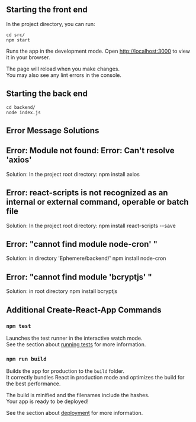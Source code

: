 ## Starting the front end

In the project directory, you can run:

```
cd src/
npm start
```

Runs the app in the development mode.
Open [http://localhost:3000](http://localhost:3000) to view it in your browser.

The page will reload when you make changes.\
You may also see any lint errors in the console.

## Starting the back end
```
cd backend/
node index.js
```

## Error Message Solutions

## Error: Module not found: Error: Can't resolve 'axios'
Solution: In the project root directory:
npm install axios
## Error: react-scripts is not recognized as an internal or external command, operable or batch file
Solution: In the project root directory:
npm install react-scripts --save
## Error: "cannot find module node-cron' "
Solution: in directory 'Ephemere/backend/'
npm install node-cron
## Error: "cannot find module 'bcryptjs' "
Solution: in root directory
npm install bcryptjs

## Additional Create-React-App Commands

### `npm test`

Launches the test runner in the interactive watch mode.\
See the section about [running tests](https://facebook.github.io/create-react-app/docs/running-tests) for more information.

### `npm run build`

Builds the app for production to the `build` folder.\
It correctly bundles React in production mode and optimizes the build for the best performance.

The build is minified and the filenames include the hashes.\
Your app is ready to be deployed!

See the section about [deployment](https://facebook.github.io/create-react-app/docs/deployment) for more information.
